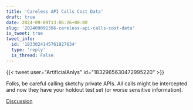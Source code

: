```yaml
---
title: 'Careless API Calls Cost Data'
draft: true
date: 2024-09-09T13:06:26+00:00
slug: '202409091306-careless-api-calls-cost-data'
is_tweet: true
tweet_info:
  id: '1833024145761927634'
  type: 'reply'
  is_thread: False
---
```




{{< tweet user="ArtificialAnlys" id="1832965630472995220" >}}

Folks, be careful calling sketchy private APIs. All calls might be intercepted and now they have your holdout test set (or worse sensitive information).

[Discussion](https://x.com/sytelus/status/1833024145761927634)
